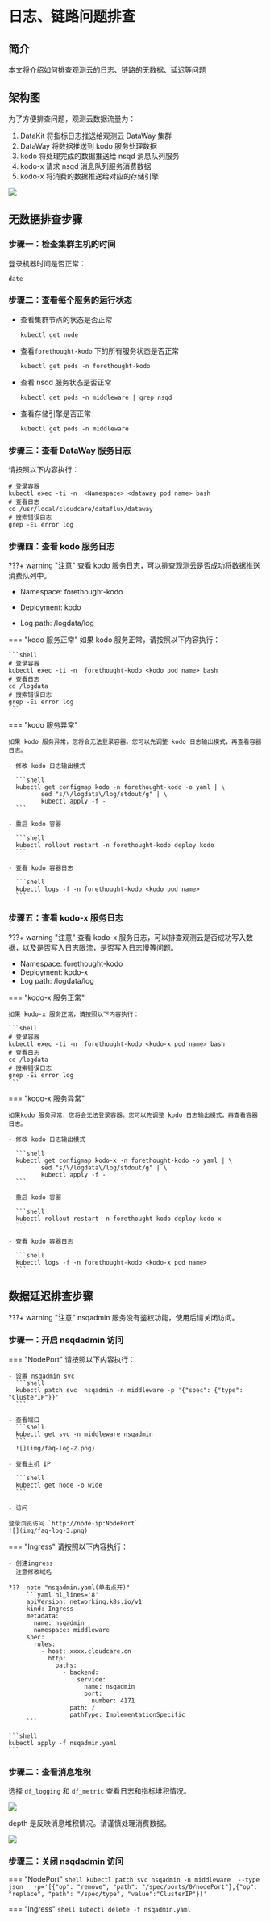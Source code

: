 # 日志、链路问题排查

## 简介

本文将介绍如何排查观测云的日志、链路的无数据、延迟等问题

## 架构图

为了方便排查问题，观测云数据流量为：

1. DataKit 将指标日志推送给观测云 DataWay 集群
2. DataWay 将数据推送到 kodo 服务处理数据
3. kodo 将处理完成的数据推送给 nsqd 消息队列服务
4. kodo-x 请求  nsqd 消息队列服务消费数据
5. kodo-x 将消费的数据推送给对应的存储引擎

![](img/faq-log-1.png)

## 无数据排查步骤

### 步骤一：检查集群主机的时间

登录机器时间是否正常：

```shell
date
```

### 步骤二：查看每个服务的运行状态

- 查看集群节点的状态是否正常

  ```shell
  kubectl get node
  ```

- 查看`forethought-kodo` 下的所有服务状态是否正常

  ```shell
  kubectl get pods -n forethought-kodo
  ```

- 查看 nsqd 服务状态是否正常

  ```shell
  kubectl get pods -n middleware | grep nsqd
  ```

- 查看存储引擎是否正常

  ```shell
  kubectl get pods -n middleware
  ```

### 步骤三：查看 DataWay 服务日志

请按照以下内容执行：

```shell
# 登录容器
kubectl exec -ti -n  <Namespace> <dataway pod name> bash
# 查看日志
cd /usr/local/cloudcare/dataflux/dataway
# 搜索错误日志
grep -Ei error log
```



### 步骤四：查看 kodo 服务日志

???+ warning "注意"
     查看 kodo 服务日志，可以排查观测云是否成功将数据推送消费队列中。

- Namespace: forethought-kodo

- Deployment: kodo

- Log path: /logdata/log

  

=== "kodo 服务正常"
    如果 kodo 服务正常，请按照以下内容执行：

    ```shell
    # 登录容器
    kubectl exec -ti -n  forethought-kodo <kodo pod name> bash
    # 查看日志
    cd /logdata
    # 搜索错误日志
    grep -Ei error log
    ```

=== "kodo 服务异常"

    如果 kodo 服务异常，您将会无法登录容器。您可以先调整 kodo 日志输出模式，再查看容器日志。

    - 修改 kodo 日志输出模式

      ```shell
      kubectl get configmap kodo -n forethought-kodo -o yaml | \
             sed "s/\/logdata\/log/stdout/g" | \
             kubectl apply -f -
      ```

    - 重启 kodo 容器

      ```shell
      kubectl rollout restart -n forethought-kodo deploy kodo 
      ```

    - 查看 kodo 容器日志

      ```shell
      kubectl logs -f -n forethought-kodo <kodo pod name>
      ```

### 步骤五：查看 kodo-x 服务日志

???+ warning "注意"
     查看 kodo-x 服务日志，可以排查观测云是否成功写入数据，以及是否写入日志限流，是否写入日志慢等问题。

- Namespace: forethought-kodo
- Deployment: kodo-x
- Log path: /logdata/log

=== "kodo-x 服务正常"
   
    如果 kodo-x 服务正常，请按照以下内容执行：

    ```shell
    # 登录容器
    kubectl exec -ti -n  forethought-kodo <kodo-x pod name> bash
    # 查看日志
    cd /logdata
    # 搜索错误日志
    grep -Ei error log
    ```

=== "kodo-x 服务异常"

    如果kodo 服务异常，您将会无法登录容器。您可以先调整 kodo 日志输出模式，再查看容器日志。

    - 修改 kodo 日志输出模式

      ```shell
      kubectl get configmap kodo-x -n forethought-kodo -o yaml | \
             sed "s/\/logdata\/log/stdout/g" | \
             kubectl apply -f -
      ```

    - 重启 kodo 容器

      ```shell
      kubectl rollout restart -n forethought-kodo deploy kodo-x
      ```

    - 查看 kodo 容器日志

      ```shell
      kubectl logs -f -n forethought-kodo <kodo-x pod name>
      ```

## 数据延迟排查步骤 

???+ warning "注意"
     nsqadmin 服务没有鉴权功能，使用后请关闭访问。
     
### 步骤一：开启 nsqdadmin 访问


=== "NodePort"
    请按照以下内容执行：

    - 设置 nsqadmin svc
      ```shell
      kubectl patch svc  nsqadmin -n middleware -p '{"spec": {"type": "ClusterIP"}}'
      ```
      
    - 查看端口
      ```shell
      kubectl get svc -n middleware nsqadmin
      ```
      ![](img/faq-log-2.png)

    - 查看主机 IP

      ```shell
      kubectl get node -o wide
      ```

    - 访问

    登录浏览访问 `http://node-ip:NodePort`
    ![](img/faq-log-3.png)

=== "Ingress"
    请按照以下内容执行：

    - 创建ingress
      注意修改域名

    ???- note "nsqadmin.yaml(单击点开)" 
         ```yaml hl_lines='8'
         apiVersion: networking.k8s.io/v1
         kind: Ingress
         metadata:
           name: nsqadmin
           namespace: middleware
         spec:
           rules:
             - host: xxxx.cloudcare.cn
               http:
                 paths:
                   - backend:
                       service:
                         name: nsqadmin
                         port:
                           number: 4171
                     path: /
                     pathType: ImplementationSpecific
         ```
    
    ```shell
    kubectl apply -f nsqadmin.yaml
    ```

### 步骤二：查看消息堆积

选择 `df_logging` 和 `df_metric` 查看日志和指标堆积情况。

![](img/faq-log-4.png)

depth 是反映消息堆积情况。请谨慎处理消费数据。

![](img/faq-log-6.png)

### 步骤三：关闭 nsqdadmin 访问

=== "NodePort"
    ```shell
    kubectl patch svc nsqadmin -n middleware  --type json   -p='[{"op": "remove", "path": "/spec/ports/0/nodePort"},{"op": "replace", "path": "/spec/type", "value":"ClusterIP"}]'
    ```

=== "Ingress"
    ```shell
    kubectl delete -f nsqadmin.yaml
    ```



 

